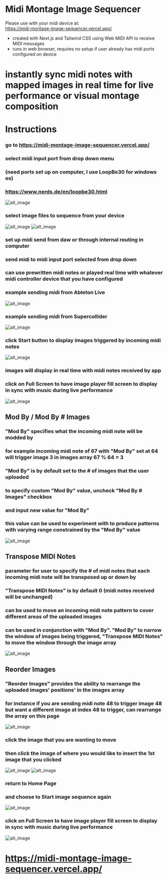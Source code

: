 # Midi Montage Image Sequencer
Please use with your midi device at: </br>
https://midi-montage-image-sequencer.vercel.app/
</br>
- created with Next.js and Tailwind CSS using Web MIDI API to receive MIDI messages 
- runs in web browser, requires no setup if user already has midi ports configured on device

# instantly sync midi notes with mapped images in real time for live performance or visual montage composition 

# Instructions
### go to https://midi-montage-image-sequencer.vercel.app/
### select midi input port from drop down menu
### (need ports set up on computer, I use LoopBe30 for windows os)
### https://www.nerds.de/en/loopbe30.html
![alt_image](https://github.com/nathanfenoglio/midi-montage-image-sequencer/blob/main/readme_images/1.png)
### select image files to sequence from your device
![alt_image](https://github.com/nathanfenoglio/midi-montage-image-sequencer/blob/main/readme_images/2.png)
![alt_image](https://github.com/nathanfenoglio/midi-montage-image-sequencer/blob/main/readme_images/3.png)
### set up midi send from daw or through internal routing in computer
### send midi to midi input port selected from drop down
### can use prewritten midi notes or played real time with whatever midi controller device that you have configured
### 
### example sending midi from Ableton Live
![alt_image](https://github.com/nathanfenoglio/midi-montage-image-sequencer/blob/main/readme_images/4.png)
### example sending midi from Supercollider
![alt_image](https://github.com/nathanfenoglio/midi-montage-image-sequencer/blob/main/readme_images/5.png)
### click Start button to display images triggered by incoming midi notes
![alt_image](https://github.com/nathanfenoglio/midi-montage-image-sequencer/blob/main/readme_images/6.png)
### images will display in real time with midi notes received by app
###
### click on Full Screen to have image player fill screen to display in sync with music during live performance
![alt_image](https://github.com/nathanfenoglio/midi-montage-image-sequencer/blob/main/readme_images/7.png)

## Mod By / Mod By # Images
### "Mod By" specifies what the incoming midi note will be modded by
### for example incoming midi note of 67 with "Mod By" set at 64 will trigger image 3 in images array 67 % 64 = 3
### "Mod By" is by default set to the # of images that the user uploaded
### to specify custom "Mod By" value, uncheck "Mod By # Images" checkbox
### and input new value for "Mod By"
### this value can be used to experiment with to produce patterns with varying range constrained by the "Mod By" value
![alt_image](https://github.com/nathanfenoglio/midi-montage-image-sequencer/blob/main/readme_images/8.png)

## Transpose MIDI Notes
### parameter for user to specify the # of midi notes that each incoming midi note will be transposed up or down by
### "Transpose MIDI Notes" is by default 0 (midi notes received will be unchanged)
### can be used to move an incoming midi note pattern to cover different areas of the uploaded images
### can be used in conjunction with "Mod By". "Mod By" to narrow the window of images being triggered,  "Transpose MIDI Notes" to move the window through the image array
![alt_image](https://github.com/nathanfenoglio/midi-montage-image-sequencer/blob/main/readme_images/9.png)

## Reorder Images
### "Reorder Images" provides the ability to rearrange the uploaded images' positions' in the images array
### for instance if you are sending midi note 48 to trigger image 48 but want a different image at index 48 to trigger, can rearrange the array on this page
![alt_image](https://github.com/nathanfenoglio/midi-montage-image-sequencer/blob/main/readme_images/10.png)
### click the image that you are wanting to move
### then click the image of where you would like to insert the 1st image that you clicked
![alt_image](https://github.com/nathanfenoglio/midi-montage-image-sequencer/blob/main/readme_images/11.png)
![alt_image](https://github.com/nathanfenoglio/midi-montage-image-sequencer/blob/main/readme_images/12.png)
### return to Home Page 
### and choose to Start image sequence again
![alt_image](https://github.com/nathanfenoglio/midi-montage-image-sequencer/blob/main/readme_images/13.png)
### click on Full Screen to have image player fill screen to display in sync with music during live performance
![alt_image](https://github.com/nathanfenoglio/midi-montage-image-sequencer/blob/main/readme_images/14.png)

# https://midi-montage-image-sequencer.vercel.app/

